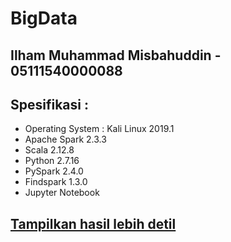 # BigData

## Ilham Muhammad Misbahuddin - 05111540000088

## Spesifikasi :
- Operating System : Kali Linux 2019.1
- Apache Spark 2.3.3
- Scala 2.12.8
- Python 2.7.16
- PySpark 2.4.0
- Findspark 1.3.0
- Jupyter Notebook

## [Tampilkan hasil lebih detil](https://github.com/udinIMM/bigdata/blob/master/apache-spark-wine-reviews.ipynb)
